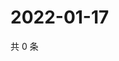 # 2022-01-17

共 0 条

<!-- BEGIN WEIBO -->
<!-- 最后更新时间 Mon Jan 17 2022 16:19:58 GMT+0800 (China Standard Time) -->

<!-- END WEIBO -->
